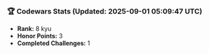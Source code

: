 ### 🏆 Codewars Stats (Updated: 2025-09-01 05:09:47 UTC)

- **Rank:** 8 kyu
- **Honor Points:** 3
- **Completed Challenges:** 1
